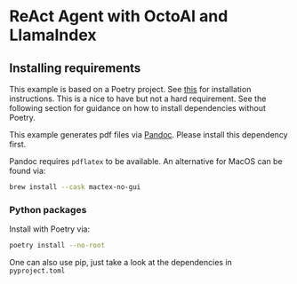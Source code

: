 # ReAct Agent with OctoAI and LlamaIndex

## Installing requirements
This example is based on a Poetry project. See [this](https://python-poetry.org/docs/#installation) for installation instructions. This is a nice to have but not a hard requirement. See the following section for guidance on how to install dependencies without Poetry.

This example generates pdf files via [Pandoc](https://pandoc.org/installing.html?ref=gettingstarted.ai). Please install this dependency first.

Pandoc requires `pdflatex` to be available. An alternative for MacOS can be found via:
```bash
brew install --cask mactex-no-gui
```

### Python packages
Install with Poetry via:
```bash
poetry install --no-root
```

One can also use pip, just take a look at the dependencies in `pyproject.toml`
